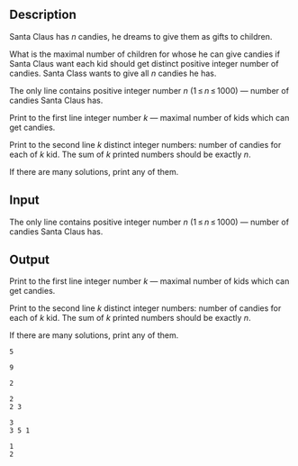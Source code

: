 ## Description

<div><p>Santa Claus has <span class="tex-span"><i>n</i></span> candies, he dreams to give them as gifts to children.</p><p>What is the maximal number of children for whose he can give candies if Santa Claus want each kid should get <span class="tex-font-style-it">distinct</span> positive integer number of candies. Santa Class wants to give all <span class="tex-span"><i>n</i></span> candies he has.</p></div><div class="input-specification"><p>The only line contains positive integer number <span class="tex-span"><i>n</i></span> (<span class="tex-span">1 ≤ <i>n</i> ≤ 1000</span>) — number of candies Santa Claus has.</p></div><div class="output-specification"><p>Print to the first line integer number <span class="tex-span"><i>k</i></span> — maximal number of kids which can get candies.</p><p>Print to the second line <span class="tex-span"><i>k</i></span> <span class="tex-font-style-it">distinct</span> integer numbers: number of candies for each of <span class="tex-span"><i>k</i></span> kid. The sum of <span class="tex-span"><i>k</i></span> printed numbers should be exactly <span class="tex-span"><i>n</i></span>.</p><p>If there are many solutions, print any of them.</p></div>

## Input

<p>The only line contains positive integer number <span class="tex-span"><i>n</i></span> (<span class="tex-span">1 ≤ <i>n</i> ≤ 1000</span>) — number of candies Santa Claus has.</p>

## Output

<p>Print to the first line integer number <span class="tex-span"><i>k</i></span> — maximal number of kids which can get candies.</p><p>Print to the second line <span class="tex-span"><i>k</i></span> <span class="tex-font-style-it">distinct</span> integer numbers: number of candies for each of <span class="tex-span"><i>k</i></span> kid. The sum of <span class="tex-span"><i>k</i></span> printed numbers should be exactly <span class="tex-span"><i>n</i></span>.</p><p>If there are many solutions, print any of them.</p>





```input1
5

```




```input2
9

```




```input3
2

```




```output1
2
2 3

```




```output2
3
3 5 1

```




```output3
1
2 

```


